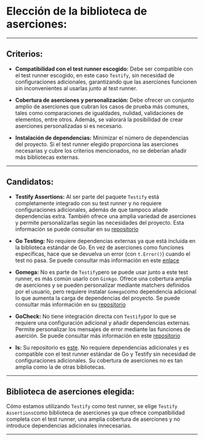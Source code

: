 # Elección de la biblioteca de aserciones:

---

## Criterios:

- **Compatibilidad con el test runner escogido:** Debe ser compatible con el test runner escogido, en este caso `Testify`, sin necesidad de configuraciones adicionales, garantizando que las aserciones funcionen sin inconvenientes al usarlas junto al test runner.

- **Cobertura de aserciones y personalización:** Debe ofrecer un conjunto amplio de aserciones que cubran los casos de prueba más comunes, tales como comparaciones de igualdades, nulidad, validaciones de elementos, entre otros. Además, se valorará la posibilidad de crear aserciones personalizadas si es necesario.

- **Instalación de dependencias:** Minimizar el número de dependencias del proyecto. Si el test runner elegido proporciona las aserciones necesarias y cubre los criterios mencionados, no se deberían añadir más bibliotecas externas.

---

## Candidatos:

- **Testify Assertions:** Al ser parte del paquete `Testify` está completamente integrado con su test runner y no requiere configuraciones adicionales, además de que tampoco añade dependencias extra. También ofrece una amplia variedad de aserciones y permite personalizarlas según las necesidades del proyecto. Esta información se puede consultar en su [repositorio](https://github.com/stretchr/testify)

- **Go Testing:** No requiere dependencias externas ya que está incluida en la biblioteca estándar de Go. En vez de aserciones como funciones específicas, hace que se devuelva un error (con `t.Error()`) cuando el test no pasa. Se puede consultar más información en este [enlace](https://pkg.go.dev/testing)

- **Gomega:** No es parte de `Testify`pero se puede usar junto a este test runner, es más común usarlo con `Ginkgo`. Ofrece una cobertura amplia de aserciones y se pueden personalizar mediante matchers definidos por el usuario, pero requiere instalar `Gomega`como dependencia adicional lo que aumenta la carga de dependencias del proyecto. Se puede consultar más información en su [repositorio](https://github.com/onsi/gomega)

- **GoCheck:**  No tiene integración directa con `Testify`por lo que se requiere una configuración adicional y añadir dependencias externas. Permite personalizar los mensajes de error mediante las funciones de aserción. Se puede consultar más información en este [repositorio](https://github.com/go-check/check)

- **Is:** Su repositorio es [este](https://github.com/matryer/is). No requiere dependencias adicionales y es compatible con el test runner estándar de Go y Testify sin necesidad de configuraciones adicionales. Su cobertura de aserciones no es tan amplia como la de otras bibliotecas.

---

## Biblioteca de aserciones elegida:

Cómo estamos utilizando `Testify` como test runner, se elige `Testify Assertions`como biblioteca de aserciones ya que ofrece compatibilidad completa con el test runner, una amplia cobertura de aserciones y no introduce dependencias adicionales innecesarias.










---






